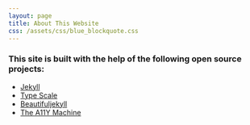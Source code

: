 ```yaml
---
layout: page
title: About This Website
css: /assets/css/blue_blockquote.css
---
```




### This site is built with the help of the following open source projects:

* [Jekyll](http://jekyllrb.com/)
* [Type Scale](http://type-scale.com/)
* [Beautifuljekyll](https://beautifuljekyll.com/)
* [The A11Y Machine](https://github.com/liip/TheA11yMachine)
